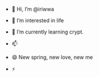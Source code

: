 - 👋 Hi, I’m @iriwwa
- 👀 I’m interested in life
- 🌱 I’m currently learning crypt.
  
- 📫 
- 😄 New spring, new love, new me
- ⚡

<!---
iriwwa/iriwwa is a ✨ special ✨ repository because its `README.md` (this file) appears on your GitHub profile.
You can click the Preview link to take a look at your changes.
--->
